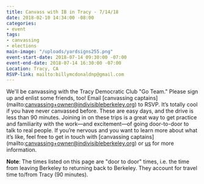 ```yaml
---
title: Canvass with IB in Tracy - 7/14/18
date: 2018-02-10 14:34:00 -08:00
categories:
- event
tags:
- canvassing
- elections
main-image: "/uploads/yardsigns255.png"
event-start-date: 2018-07-14 09:30:00 -07:00
event-end-date: 2018-07-14 16:30:00 -07:00
Location: Tracy, CA
RSVP-link: mailto:billymcdonaldnp@gmail.com
---
```


We'll be canvassing with the Tracy Democratic Club "Go Team." Please sign up and enlist some friends, too! Email [canvassing captains] (mailto:canvassing+owner@indivisibleberkeley.org) to RSVP. It’s totally cool if you have never canvassed before. These are easy days, and the drive is less than 90 minutes. Joining in on these trips is a great way to get practice and familiarity with the work—and excitement—of going door-to-door to talk to real people. If you’re nervous and you want to learn more about what it’s like, feel free to get in touch with [canvassing captains] (mailto:canvassing+owner@indivisibleberkeley.org) or [us](mailto:elections+owner@indivisibleberkeley.org) for more information.

**Note**: The times listed on this page are "door to door" times, i.e. the time from leaving Berkeley to returning back to Berkeley. They account for travel time to/from Tracy (90 minutes).
